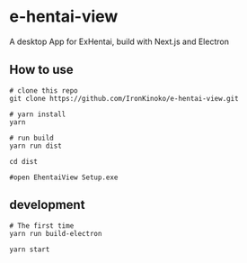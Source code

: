 # e-hentai-view

A desktop App for ExHentai, build with Next.js and Electron

## How to use

```shell
# clone this repo
git clone https://github.com/IronKinoko/e-hentai-view.git

# yarn install
yarn

# run build
yarn run dist

cd dist

#open EhentaiView Setup.exe
```

## development

```shell
# The first time
yarn run build-electron

yarn start
```
